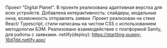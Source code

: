 Проект "Digital Planet". В проекте реализована адаптивная верстка для всех устройств. Добавлена интерактивность: слайдеры, модальные окна, возможность отправлять заявки. Проект реализован на стеке React/ Typescript, стили написаны на чистом CSS с использованием методологии БЭМ. Реализовано взаимодействие с платформой Sanity, для работы с заявками. netlify(deploy): https://startling-puppy-16d7dd.netlify.app/
